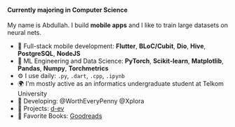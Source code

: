 #### Currently majoring in Computer Science

My name is Abdullah. I build **mobile apps** and I like to train large datasets on neural nets.
- 📱 Full-stack mobile development: **Flutter**, **BLoC/Cubit**, **Dio**, **Hive**, **PostgreSQL**, **NodeJS**
- 🧠 ML Engineering and Data Science: **PyTorch**, **Scikit-learn**, **Matplotlib**, **Pandas**, **Numpy**, **Torchmetrics**
- ⚙️ I use daily: `.py`, `.dart`, `.cpp`, `.ipynb`
- 🌍 I'm mostly active as an informatics undergraduate student at Telkom University
- 🔧 Developing: @WorthEveryPenny @Xplora
- 🚀 Projects: [d-ev](https://d-ev.netlify.app/project)
- 📖 Favorite Books: [Goodreads](https://www.goodreads.com/user/show/150964873-abdullah)
